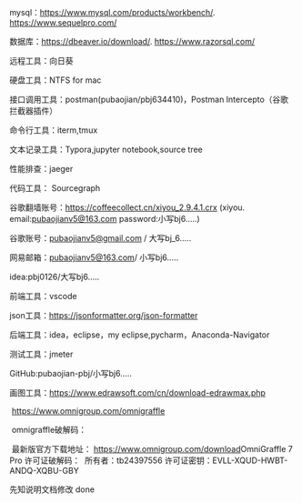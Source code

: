 mysql：https://www.mysql.com/products/workbench/.     https://www.sequelpro.com/

数据库：https://dbeaver.io/download/.     https://www.razorsql.com/

远程工具：向日葵

硬盘工具：NTFS for mac

接口调用工具：postman(pubaojian/pbj634410)，Postman Intercepto（谷歌拦截器插件）

命令行工具：iterm,tmux

文本记录工具：Typora,jupyter notebook,source tree

性能排查：jaeger

代码工具： Sourcegraph

谷歌翻墙账号：https://coffeecollect.cn/xiyou_2.9.4.1.crx (xiyou.   email:pubaojianv5@163.com password:小写bj6.....)

谷歌账号：pubaojianv5@gmail.com / 大写bj_6.....

网易邮箱：pubaojianv5@163.com/ 小写bj6.....

idea:pbj0126/大写bj6.....

前端工具：vscode

json工具：https://jsonformatter.org/json-formatter

后端工具：idea，eclipse，my eclipse,pycharm，Anaconda-Navigator

测试工具：jmeter

GitHub:pubaojian-pbj/小写bj6.....

画图工具：https://www.edrawsoft.com/cn/download-edrawmax.php 

​					https://www.omnigroup.com/omnigraffle

​					omnigraffle破解码：

​					最新版官方下载地址： https://www.omnigroup.com/download 
​					OmniGraffle 7 Pro 许可证破解码：
​					所有者：tb24397556
​					许可证密钥：EVLL-XQUD-HWBT-ANDQ-XQBU-GBY

先知说明文档修改 done

